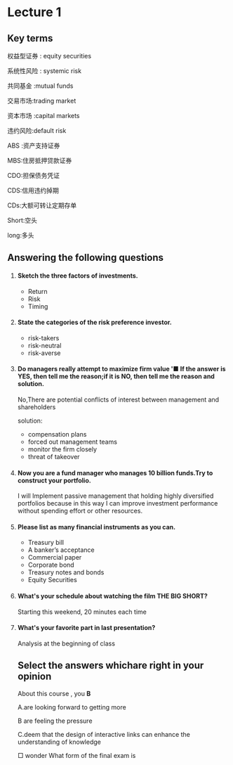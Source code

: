 # **Lecture 1**

## Key terms

权益型证券 : equity securities

系统性风险 : systemic risk

共同基金 :mutual funds 

交易市场:trading market

资本市场 :capital markets

违约风险:default risk

ABS :资产支持证券

MBS:住房抵押贷款证券

CDO:担保债务凭证

CDS:信用违约掉期

CDs:大额可转让定期存单

Short:空头

long:多头

## Answering the following questions

1. #### Sketch the three factors of investments.
   
   - Return
   - Risk 
   - Timing 
   
2. #### State the categories of the risk preference investor.
   
   - risk-takers
   - risk-neutral
   - risk-averse
   
3. #### Do managers really attempt to maximize firm value '■ If the answer is YES, then tell me the reason;if it is NO, then tell me the reason and solution.

   No,There are potential conflicts of interest between management and shareholders 

   solution:

   - compensation plans
   - forced out management teams
   - monitor the firm closely
   - threat of takeover

4. #### Now you are a fund manager who manages 10 billion funds.Try to construct your portfolio.

   I will Implement passive management that holding highly diversified portfolios because in this way I can improve investment performance without spending effort or other resources.

5. #### Please list as many financial instruments as you can.
   
   - Treasury bill
   - A banker’s acceptance
   - Commercial paper
   - Corporate bond
   - Treasury notes and bonds
   - Equity Securities
   
6. #### What's your schedule about watching the film THE BIG SHORT?

    Starting this weekend, 20 minutes each time

7. #### What's your favorite part in last presentation?

    Analysis at the beginning of class

    ## Select the answers whichare right in your opinion

    About this course , you                    **B**

    A.are looking forward to getting more

    B are feeling the pressure

    C.deem that the design of interactive links can enhance the understanding of knowledge

    □ wonder What form of the final exam is

